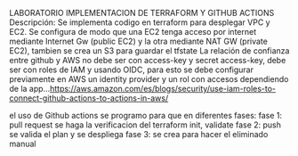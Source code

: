LABORATORIO IMPLEMENTACION DE TERRAFORM Y GITHUB ACTIONS
Descripción:
  Se implementa codigo en terraform para desplegar VPC y EC2.
  Se configura de modo que una EC2 tenga acceso por internet mediante Internet Gw (public EC2) y la otra mediante NAT GW (private EC2), tambien se crea un S3 para guardar el tfstate
  La relación de confianza entre github y AWS no debe ser con access-key y secret access-key, debe ser con roles de IAM y usando OIDC, para esto se debe configurar previamente en AWS un identity provider y 
  un rol con accesos dependiendo de la app...https://aws.amazon.com/es/blogs/security/use-iam-roles-to-connect-github-actions-to-actions-in-aws/

  el uso de Github actions se programo para que en diferentes fases:
    fase 1: pull request se haga la verificacion del terraform init, validate
    fase 2: push se valida el plan y se despliega
    fase 3: se crea para hacer el eliminado manual
